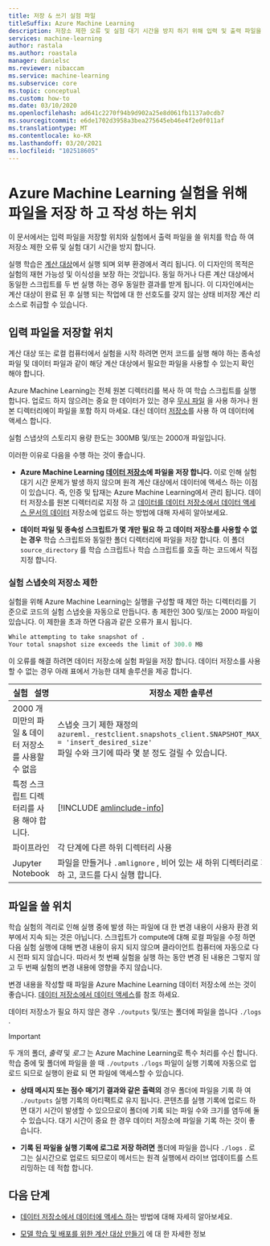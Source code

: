 ```yaml
---
title: 저장 & 쓰기 실험 파일
titleSuffix: Azure Machine Learning
description: 저장소 제한 오류 및 실험 대기 시간을 방지 하기 위해 입력 및 출력 파일을 저장할 위치를 알아봅니다.
services: machine-learning
author: rastala
ms.author: roastala
manager: danielsc
ms.reviewer: nibaccam
ms.service: machine-learning
ms.subservice: core
ms.topic: conceptual
ms.custom: how-to
ms.date: 03/10/2020
ms.openlocfilehash: ad641c2270f94b9d902a25e8d061fb1137a0cdb7
ms.sourcegitcommit: e6de1702d3958a3bea275645eb46e4f2e0f011af
ms.translationtype: MT
ms.contentlocale: ko-KR
ms.lasthandoff: 03/20/2021
ms.locfileid: "102518605"
---
```

# <a name="where-to-save-and-write-files-for-azure-machine-learning-experiments"></a>Azure Machine Learning 실험을 위해 파일을 저장 하 고 작성 하는 위치


이 문서에서는 입력 파일을 저장할 위치와 실험에서 출력 파일을 쓸 위치를 학습 하 여 저장소 제한 오류 및 실험 대기 시간을 방지 합니다.

실행 학습은 [계산 대상](concept-compute-target.md)에서 실행 되며 외부 환경에서 격리 됩니다. 이 디자인의 목적은 실험의 재현 가능성 및 이식성을 보장 하는 것입니다. 동일 하거나 다른 계산 대상에서 동일한 스크립트를 두 번 실행 하는 경우 동일한 결과를 받게 됩니다. 이 디자인에서는 계산 대상이 완료 된 후 실행 되는 작업에 대 한 선호도를 갖지 않는 상태 비저장 계산 리소스로 취급할 수 있습니다.

## <a name="where-to-save-input-files"></a>입력 파일을 저장할 위치

계산 대상 또는 로컬 컴퓨터에서 실험을 시작 하려면 먼저 코드를 실행 해야 하는 종속성 파일 및 데이터 파일과 같이 해당 계산 대상에서 필요한 파일을 사용할 수 있는지 확인 해야 합니다.

Azure Machine Learning는 전체 원본 디렉터리를 복사 하 여 학습 스크립트를 실행 합니다. 업로드 하지 않으려는 중요 한 데이터가 있는 경우 [무시 파일](how-to-save-write-experiment-files.md#storage-limits-of-experiment-snapshots) 을 사용 하거나 원본 디렉터리에이 파일을 포함 하지 마세요. 대신 데이터 [저장소](/python/api/azureml-core/azureml.data)를 사용 하 여 데이터에 액세스 합니다.

실험 스냅샷의 스토리지 용량 한도는 300MB 및/또는 2000개 파일입니다.

이러한 이유로 다음을 수행 하는 것이 좋습니다.

* **Azure Machine Learning [데이터 저장소](/python/api/azureml-core/azureml.data)에 파일을 저장 합니다.** 이로 인해 실험 대기 시간 문제가 발생 하지 않으며 원격 계산 대상에서 데이터에 액세스 하는 이점이 있습니다. 즉, 인증 및 탑재는 Azure Machine Learning에서 관리 됩니다. 데이터 저장소를 원본 디렉터리로 지정 하 고 [데이터를 데이터 저장소에서 데이터 액세스 문서의 데이터](how-to-access-data.md) 저장소에 업로드 하는 방법에 대해 자세히 알아보세요.

* **데이터 파일 및 종속성 스크립트가 몇 개만 필요 하 고 데이터 저장소를 사용할 수 없는 경우** 학습 스크립트와 동일한 폴더 디렉터리에 파일을 저장 합니다. 이 폴더 `source_directory` 를 학습 스크립트나 학습 스크립트를 호출 하는 코드에서 직접 지정 합니다.

<a name="limits"></a>

### <a name="storage-limits-of-experiment-snapshots"></a>실험 스냅숏의 저장소 제한

실험을 위해 Azure Machine Learning는 실행을 구성할 때 제안 하는 디렉터리를 기준으로 코드의 실험 스냅숏을 자동으로 만듭니다. 총 제한인 300 및/또는 2000 파일이 있습니다. 이 제한을 초과 하면 다음과 같은 오류가 표시 됩니다.

```Python
While attempting to take snapshot of .
Your total snapshot size exceeds the limit of 300.0 MB
```

이 오류를 해결 하려면 데이터 저장소에 실험 파일을 저장 합니다. 데이터 저장소를 사용할 수 없는 경우 아래 표에서 가능한 대체 솔루션을 제공 합니다.

실험 &nbsp; 설명|저장소 제한 솔루션
---|---
2000 개 미만의 파일 & 데이터 저장소를 사용할 수 없음| 스냅숏 크기 제한 재정의 <br> `azureml._restclient.snapshots_client.SNAPSHOT_MAX_SIZE_BYTES = 'insert_desired_size'`<br> 파일 수와 크기에 따라 몇 분 정도 걸릴 수 있습니다.
특정 스크립트 디렉터리를 사용 해야 합니다.| [!INCLUDE [amlinclude-info](../../includes/machine-learning-amlignore-gitignore.md)]
파이프라인|각 단계에 다른 하위 디렉터리 사용
Jupyter Notebook| 파일을 만들거나 `.amlignore` , 비어 있는 새 하위 디렉터리로 파일을 이동 하 고, 코드를 다시 실행 합니다.

## <a name="where-to-write-files"></a>파일을 쓸 위치

학습 실험의 격리로 인해 실행 중에 발생 하는 파일에 대 한 변경 내용이 사용자 환경 외부에서 지속 되는 것은 아닙니다. 스크립트가 compute에 대해 로컬 파일을 수정 하면 다음 실험 실행에 대해 변경 내용이 유지 되지 않으며 클라이언트 컴퓨터에 자동으로 다시 전파 되지 않습니다. 따라서 첫 번째 실험을 실행 하는 동안 변경 된 내용은 그렇지 않고 두 번째 실험의 변경 내용에 영향을 주지 않습니다.

변경 내용을 작성할 때 파일을 Azure Machine Learning 데이터 저장소에 쓰는 것이 좋습니다. [데이터 저장소에서 데이터 액세스](how-to-access-data.md)를 참조 하세요.

데이터 저장소가 필요 하지 않은 경우 `./outputs` 및/또는 폴더에 파일을 씁니다 `./logs` .

>[!Important]
> 두 개의 폴더, *출력* 및 *로그* 는 Azure Machine Learning로 특수 처리를 수신 합니다. 학습 중에 및 폴더에 파일을 쓸 때 `./outputs` `./logs` 파일이 실행 기록에 자동으로 업로드 되므로 실행이 완료 되 면 파일에 액세스할 수 있습니다.

* **상태 메시지 또는 점수 매기기 결과와 같은 출력의** 경우 폴더에 파일을 기록 하 여 `./outputs` 실행 기록의 아티팩트로 유지 됩니다. 콘텐츠를 실행 기록에 업로드 하면 대기 시간이 발생할 수 있으므로이 폴더에 기록 되는 파일 수와 크기를 염두에 둘 수 있습니다. 대기 시간이 중요 한 경우 데이터 저장소에 파일을 기록 하는 것이 좋습니다.

* **기록 된 파일을 실행 기록에 로그로 저장 하려면** 폴더에 파일을 씁니다 `./logs` . 로그는 실시간으로 업로드 되므로이 메서드는 원격 실행에서 라이브 업데이트를 스트리밍하는 데 적합 합니다.

## <a name="next-steps"></a>다음 단계

* [데이터 저장소에서 데이터에 액세스 하](how-to-access-data.md)는 방법에 대해 자세히 알아보세요.

* [모델 학습 및 배포를 위한 계산 대상 만들기](how-to-create-attach-compute-studio.md) 에 대 한 자세한 정보
